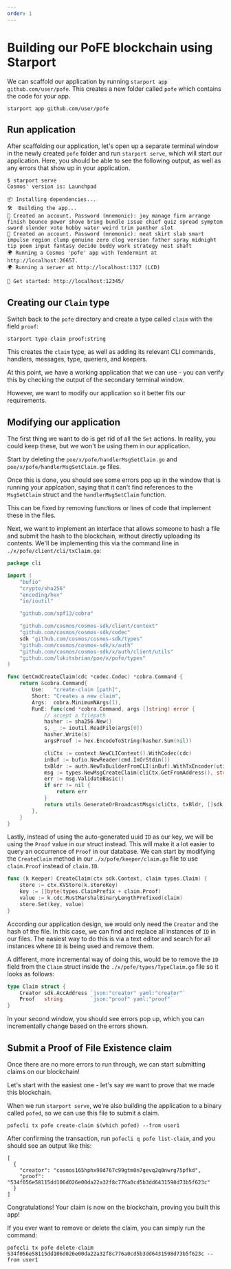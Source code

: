 ```yaml
---
order: 1
---
```



# Building our PoFE blockchain using Starport

We can scaffold our application by running `starport app github.com/user/pofe`. This creates a new folder called `pofe` which contains the code for your app.

```
starport app github.com/user/pofe
```

## Run application

After scaffolding our application, let's open up a separate terminal window in the newly created `pofe` folder and run `starport serve`, which will start our application. Here, you should be able to see the following output, as well as any errors that show up in your application.

```
$ starport serve
Cosmos' version is: Launchpad

📦 Installing dependencies...
🛠️  Building the app...
🙂 Created an account. Password (mnemonic): joy manage firm arrange finish bounce power shove bring bundle issue chief quiz spread symptom sword slender vote hobby water weird trim panther slot
🙂 Created an account. Password (mnemonic): meat skirt slab smart impulse region clump genuine zero clog version father spray midnight tip poem input fantasy decide buddy work strategy nest shaft
🌍 Running a Cosmos 'pofe' app with Tendermint at http://localhost:26657.
🌍 Running a server at http://localhost:1317 (LCD)

🚀 Get started: http://localhost:12345/
```

## Creating our `Claim` type

Switch back to the `pofe` directory and create a type called `claim` with the field `proof`:

```
starport type claim proof:string
```

This creates the `claim` type, as well as adding its relevant CLI commands, handlers, messages, type, queriers, and keepers.

At this point, we have a working application that we can use - you can verify this by checking the output of the secondary terminal window.

However, we want to modify our application so it better fits our requirements.

## Modifying our application

The first thing we want to do is get rid of all the `Set` actions. In reality, you could keep these, but we won't be using them in our application.

Start by deleting the `poe/x/pofe/handlerMsgSetClaim.go` and `poe/x/pofe/handlerMsgSetClaim.go` files.

Once this is done, you should see some errors pop up in the window that is running your applcation, saying that it can't find references to the `MsgSetClaim` struct and the `handlerMsgSetClaim` function.

This can be fixed by removing functions or lines of code that implement these in the files.


Next, we want to implement an interface that allows someone to hash a file and submit the hash to the blockchain, without directly uploading its contents. We'll be implementing this via the command line in `./x/pofe/client/cli/txClaim.go`:

```go
package cli

import (
	"bufio"
	"crypto/sha256"
	"encoding/hex"
	"io/ioutil"

	"github.com/spf13/cobra"

	"github.com/cosmos/cosmos-sdk/client/context"
	"github.com/cosmos/cosmos-sdk/codec"
	sdk "github.com/cosmos/cosmos-sdk/types"
	"github.com/cosmos/cosmos-sdk/x/auth"
	"github.com/cosmos/cosmos-sdk/x/auth/client/utils"
	"github.com/lukitsbrian/poe/x/pofe/types"
)

func GetCmdCreateClaim(cdc *codec.Codec) *cobra.Command {
	return &cobra.Command{
		Use:   "create-claim [path]",
		Short: "Creates a new claim",
		Args:  cobra.MinimumNArgs(1),
		RunE: func(cmd *cobra.Command, args []string) error {
			// accept a filepath
			hasher := sha256.New()
			s, _ := ioutil.ReadFile(args[0])
			hasher.Write(s)
			argsProof := hex.EncodeToString(hasher.Sum(nil))

			cliCtx := context.NewCLIContext().WithCodec(cdc)
			inBuf := bufio.NewReader(cmd.InOrStdin())
			txBldr := auth.NewTxBuilderFromCLI(inBuf).WithTxEncoder(utils.GetTxEncoder(cdc))
			msg := types.NewMsgCreateClaim(cliCtx.GetFromAddress(), string(argsProof))
			err := msg.ValidateBasic()
			if err != nil {
				return err
			}
			return utils.GenerateOrBroadcastMsgs(cliCtx, txBldr, []sdk.Msg{msg})
		},
	}
}
```

Lastly, instead of using the auto-generated uuid `ID` as our key, we will be using the `Proof` value in our struct instead. This will make it a lot easier to query an occurrence of `Proof` in our database. We can start by modifying the `CreateClaim` method in our `./x/pofe/keeper/claim.go` file to use `claim.Proof` instead of `claim.ID`.

```go
func (k Keeper) CreateClaim(ctx sdk.Context, claim types.Claim) {
	store := ctx.KVStore(k.storeKey)
	key := []byte(types.ClaimPrefix + claim.Proof)
	value := k.cdc.MustMarshalBinaryLengthPrefixed(claim)
	store.Set(key, value)
}
```

According our application design, we would only need the `Creator` and the hash of the file. In this case, we can find and replace all instances of `ID` in our files. The easiest way to do this is via a text editor and search for all instances where `ID` is being used and remove them.

A different, more incremental way of doing this, would be to remove the `ID` field from the `Claim` struct inside the `./x/pofe/types/TypeClaim.go` file so it looks as follows:

```go
type Claim struct {
	Creator sdk.AccAddress `json:"creator" yaml:"creator"`
	Proof   string         `json:"proof" yaml:"proof"`
}
```

In your second window, you should see errors pop up, which you can incrementally change based on the errors shown.

## Submit a Proof of File Existence claim

Once there are no more errors to run through, we can start submitting claims on our blockchain!

Let's start with the easiest one - let's say we want to prove that we made this blockchain.

When we run `starport serve`, we're also building the application to a binary called `pofed`, so we can use this file to submit a claim.

```
pofecli tx pofe create-claim $(which pofed) --from user1
```

After confirming the transaction, run `pofecli q pofe list-claim`, and you should see an output like this:

```
[
  {
    "creator": "cosmos165hphx98d767c99gtm0n7gevq2q0nwrg75pfkd",
    "proof": "534f056e58115dd106d026e00da22a32f8c776a0cd5b3dd6431598d73b5f623c"
  }
]
```

Congratulations! Your claim is now on the blockchain, proving you built this app!

If you ever want to remove or delete the claim, you can simply run the command:

```
pofecli tx pofe delete-claim 534f056e58115dd106d026e00da22a32f8c776a0cd5b3dd6431598d73b5f623c --from user1
```